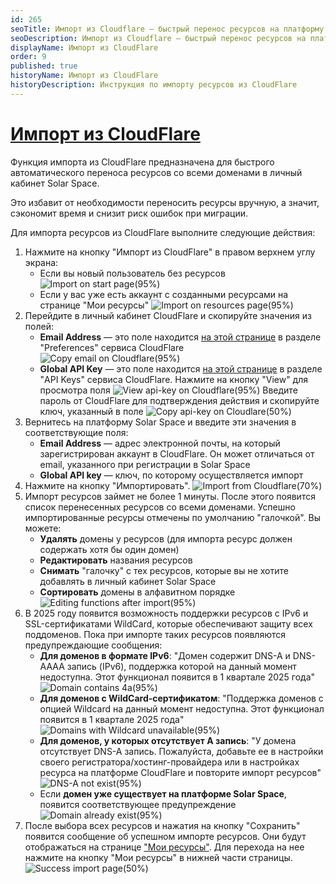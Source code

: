 ```yaml
---
id: 265
seoTitle: Импорт из Cloudflare — быстрый перенос ресурсов на платформу Solar Space
seoDescription: Импорт из Cloudflare — быстрый перенос ресурсов на платформу Solar Space. Функция импорта из Cloudflare позволяет сэкономить время и автоматически перенести все ваши ресурсы в личный кабинет Solar Space
displayName: Импорт из CloudFlare
order: 9
published: true
historyName: Импорт из CloudFlare
historyDescription: Инструкция по импорту ресурсов из CloudFlare
---
```


# [Импорт из CloudFlare](import-from-cf)

Функция импорта из CloudFlare предназначена для быстрого автоматического переноса ресурсов со всеми доменами в личный кабинет Solar Space.

Это избавит от необходимости переносить ресурсы вручную, а значит, сэкономит время и снизит риск ошибок при миграции.

Для импорта ресурсов из CloudFlare выполните следующие действия:

1. Нажмите на кнопку "Импорт из CloudFlare" в правом верхнем углу экрана:
   - Если вы новый пользователь без ресурсов
![Import on start page(95%)](https://img.solarspace.pro/docs/import-on-start-page.jpg "Импорт на стартовой странице")
   - Если у вас уже есть аккаунт с созданными ресурсами на странице "Мои ресурсы"
![Import on resources page(95%)](https://img.solarspace.pro/docs/import-on-resources-page.jpg "Импорт на странице всех ресурсов")
2. Перейдите в личный кабинет CloudFlare и скопируйте значения из полей:
   - **Email Address** — это поле находится [на этой странице](https://dash.cloudflare.com/profile[nofollow]) в разделе "Preferences" сервиса CloudFlare
![Copy email on Cloudflare(95%)](https://img.solarspace.pro/docs/email-cf.jpg "Поле емайла в Cloudflare")
   - **Global API Key** — это поле находится [на этой странице](https://dash.cloudflare.com/profile/api-tokens[nofollow]) в разделе "API Keys" сервиса CloudFlare. Нажмите на кнопку "View" для просмотра поля
![View api-key on Cloudflare(95%)](https://img.solarspace.pro/docs/api-key-cf.jpg "Просмотр api-key в Cloudflare")
   Введите пароль от CloudFlare для подтверждения действия и скопируйте ключ, указанный в поле
![Copy api-key on Cloudlare(50%)](https://img.solarspace.pro/docs/copy-api-key-cf.jpg "Копирование api-key в Cloudflare")
3. Вернитесь на платформу Solar Space и введите эти значения в соответствующие поля:
   - **Email Address** — адрес электронной почты, на который зарегистрирован аккаунт в CloudFlare. Он может отличаться от email, указанного при регистрации в Solar Space
   - **Global API key** — ключ, по которому осуществляется импорт
4. Нажмите на кнопку "Импортировать".
![Import from Cloudflare(70%)](https://img.solarspace.pro/docs/import-from-cf.jpg "Импорт из Cloudflare")
5. Импорт ресурсов займет не более 1 минуты. После этого появится список перенесенных ресурсов со всеми доменами.
Успешно импортированные ресурсы отмечены по умолчанию "галочкой". Вы можете:
   - **Удалять** домены у ресурсов (для импорта ресурс должен содержать хотя бы один домен)
   - **Редактировать** названия ресурсов
   - **Снимать** "галочку" с тех ресурсов, которые вы не хотите добавлять в личный кабинет Solar Space
   - **Сортировать** домены в алфавитном порядке
![Editing functions after import(95%)](https://img.solarspace.pro/docs/editing-functions.jpg "Функции редактирования после импорта")
6. В 2025 году появится возможность поддержки ресурсов с IPv6 и SSL-сертификатами WildCard, которые обеспечивают защиту всех поддоменов. Пока при импорте таких ресурсов появляются предупреждающие сообщения:
   - **Для доменов в формате IPv6**: "Домен содержит DNS-A и DNS-AAAA запись (IPv6), поддержка которой на данный момент недоступна. Этот функционал появится в 1 квартале 2025 года"
![Domain contains 4a(95%)](https://img.solarspace.pro/docs/domain-should-contain-aaaa.jpg "Домен содержит 4а запись")
   - **Для доменов с WildCard-сертификатом**: "Поддержка доменов с опцией Wildcard на данный момент недоступна. Этот функционал появится в 1 квартале 2025 года"
![Domains with Wildcard unavailable(95%)](https://img.solarspace.pro/docs/wildcard-unavailable.jpg "Домены в формате Wildcard недоступны")
   - **Для доменов, у которых отсутствует А запись**: "У домена отсутствует DNS-A запись. Пожалуйста, добавьте ее в настройки своего регистратора/хостинг-провайдера или в настройках ресурса на платформе CloudFlare и повторите импорт ресурсов"
![DNS-A not exist(95%)](https://img.solarspace.pro/docs/dns-a-not-exist.jpg "У домена отсутствует DNS-A запись")
   - Если **домен уже существует на платформе Solar Space**, появится соответствующее предупреждение
![Domain already exist(95%)](https://img.solarspace.pro/docs/domain-exist-in-lk.jpg "Домен уже существует")
7. После выбора всех ресурсов и нажатия на кнопку "Сохранить" появится сообщение об успешном импорте ресурсов. Они будут отображаться на странице ["Мои ресурсы"]([246]). Для перехода на нее нажмите на кнопку "Мои ресурсы" в нижней части страницы.
![Success import page(50%)](https://img.solarspace.pro/docs/success-import.jpg "Страница успешного импорта")
